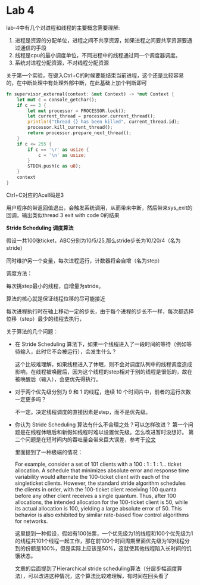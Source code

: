 # Lab 4
lab-4中有几个对进程和线程的主要概念需要理解:
1. 进程是资源的分配单位，进程之间不共享资源，如果进程之间要共享资源要通过通信的手段
2. 线程是cpu的最小调度单位，不同进程中的线程通过同一个调度器调度。
3. 系统对进程分配资源，不对线程分配资源

关于第一个实验，在键入Ctrl+C的时候要能结束当前进程，这个还是比较容易的，在中断处理中有处理外部中断，在此基础上加个判断即可
```rust
fn supervisor_external(context: &mut Context) -> *mut Context {
    let mut c = console_getchar();
    if c == 3 {
        let mut processor = PROCESSOR.lock();
        let current_thread = processor.current_thread();
        println!("thread {} has been killed", current_thread.id);
        processor.kill_current_thread();
        return processor.prepare_next_thread();
    }
    if c <= 255 {
        if c == '\r' as usize {
            c = '\n' as usize;
        }
        STDIN.push(c as u8);
    }
    context
}
```

Ctrl+C对应的Acell码是3

用户程序的带返回值退出，会触发系统调用，从而带来中断，然后带来sys_exit的回调，输出类似thread 3 exit with code 0的结果

**Stride Scheduling 调度算法**

假设一共100张ticket，ABC分别为10/5/25,那么stride步长为10/20/4（名为stride）

同时维护另一个变量，每次进程运行，计数器将会自增（名为step）

调度方法：

每次挑step最小的线程，自增量为stride。

算法的核心就是保证线程位移的尽可能接近

每次进程执行时在轴上移动一定的步长，由于每个进程的步长不一样，每次都选择位移（step）最少的线程去执行，

关于算法的几个问题：
- 在 Stride Scheduling 算法下，如果一个线程进入了一段时间的等待（例如等待输入，此时它不会被运行），会发生什么？

    这个比较难理解，如果线程进入了休眠，则不会对调度队列中的线程调度造成影响，在线程被唤醒后，因为这个线程的step相对于别的线程是很低的，故在被唤醒后（输入），会更优先得执行。
- 对于两个优先级分别为 9 和 1 的线程，连续 10 个时间片中，前者的运行次数一定更多吗？

    不一定。决定线程调度的直接因素是step，而不是优先级。
- 你认为 Stride Scheduling 算法有什么不合理之处？可以怎样改进？
    第一个问题是在线程休眠后和新假如线程时难以设置优先级。怎么改进暂时没想好。
    第二个问题是在短时间内的吞吐量会带来巨大误差，参考于[论文](http://web.eecs.umich.edu/~mosharaf/Readings/Stride.pdf)

    里面提到了一种极端的情况：
    
    For example, consider a set of 101 clients with a
    100 : 1 : 1 : 1... ticket allocation. A schedule that minimizes absolute error and response time variability would
    alternate the 100-ticket client with each of the singleticket clients. However, the standard stride algorithm
    schedules the clients in order, with the 100-ticket client
    receiving 100 quanta before any other client receives
    a single quantum. Thus, after 100 allocations, the intended allocation for the 100-ticket client is 50, while
    its actual allocation is 100, yielding a large absolute
    error of 50. This behavior is also exhibited by similar rate-based flow control algorithms for networks.

    这里提到一种假设，假如有100张票，一个优先级为1的线程和100个优先级为1的线程共101个线程一起工作，那在前100个时间周期里面优先级为1的线程分到的份额是100%，但是实际上应该是50%，这就使其他线程陷入长时间的饥饿状态。

    文章的后面提到了Hierarchical stride scheduling算法（分层步幅调度算法），可以改进这种情况，这个算法比较难理解，有时间在回头看了

